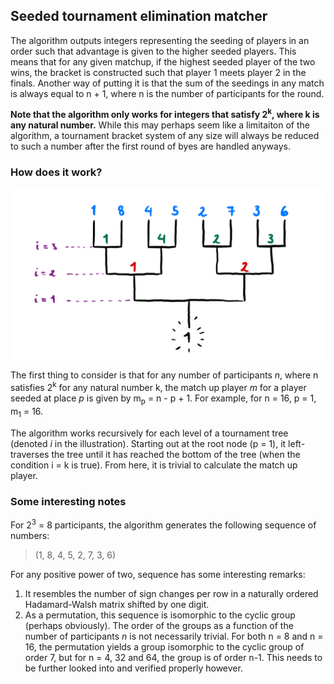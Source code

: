 ## Seeded tournament elimination matcher
The algorithm outputs integers representing the seeding of players in an order
such that advantage is given to the higher seeded players. This means that
for any given matchup, if the highest seeded player of the two wins, the 
bracket is  constructed such that player 1 meets player 2 in the finals.
Another way of putting it is that the sum of the seedings in any match
is always equal to n + 1, where n is the number of participants for the round. 

__Note that the algorithm only works for integers that satisfy 2<sup>k</sup>, where k is
any natural number.__ While this may perhaps seem like a limitaiton of
the algorithm, a tournament bracket system of any size will always be reduced
to such a number after the first round of byes are handled anyways.

### How does it work?

![image](/asset/img/workingsTable.png)

The first thing to consider is that for any number of participants _n_, where n satisfies 
2<sup>k</sup> for any natural number k, the match up player _m_ for a player seeded at place _p_ is given
by m<sub>p</sub> = n - p + 1. For example, for n = 16, p = 1, m<sub>1</sub> = 16.

The algorithm works recursively for each level of a tournament tree (denoted _i_ in the 
illustration). Starting out at the root node (p = 1), it left-traverses the tree until it has reached
the bottom of the tree (when the condition i = k is true). From here, it is trivial to calculate the 
match up player.

### Some interesting notes
For 2<sup>3</sup> = 8 participants, the algorithm generates the following sequence of numbers:
> (1, 8, 4, 5, 2, 7, 3, 6)
> 
For any positive power of two, sequence has some interesting remarks:
1. It resembles the number of sign changes per row in a naturally ordered Hadamard-Walsh matrix shifted by one digit.
2. As a permutation, this sequence is isomorphic to the cyclic group (perhaps obviously). The order of the groups as a
function of the number of participants _n_ is not necessarily trivial. For both n = 8 and n = 16,
the permutation yields a group isomorphic to the cyclic group of order 7, but for n = 4, 32 and 64, 
the group is of order n-1. This needs to be further looked into and verified properly however.
    
